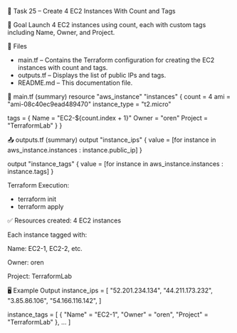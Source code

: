 🧪 Task 25 – Create 4 EC2 Instances With Count and Tags

🎯 Goal
Launch 4 EC2 instances using count, each with custom tags including Name, Owner, and Project.


📁 Files
* main.tf – Contains the Terraform configuration for creating the EC2 instances with count and tags.
* outputs.tf – Displays the list of public IPs and tags.
* README.md – This documentation file.


📄 main.tf (summary)
resource "aws_instance" "instances" {
  count         = 4
  ami           = "ami-08c40ec9ead489470"
  instance_type = "t2.micro"

  tags = {
    Name    = "EC2-${count.index + 1}"
    Owner   = "oren"
    Project = "TerraformLab"
  }
}

📤 outputs.tf (summary)
output "instance_ips" {
  value = [for instance in aws_instance.instances : instance.public_ip]
}

output "instance_tags" {
  value = [for instance in aws_instance.instances : instance.tags]
}

Terraform Execution:
* terraform init
* terraform apply

✅ Resources created:
4 EC2 instances

Each instance tagged with:

Name: EC2-1, EC2-2, etc.

Owner: oren

Project: TerraformLab

🖥 Example Output
instance_ips = [
  "52.201.234.134",
  "44.211.173.232",
  "3.85.86.106",
  "54.166.116.142",
]

instance_tags = [
  {
    "Name" = "EC2-1",
    "Owner" = "oren",
    "Project" = "TerraformLab"
  },
  ...
]
